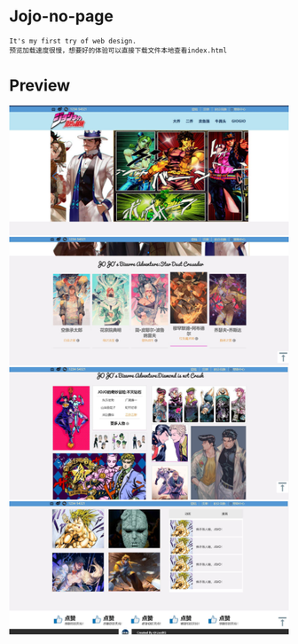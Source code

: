 # Jojo-no-page
    It's my first try of web design.
    预览加载速度很慢，想要好的体验可以直接下载文件本地查看index.html

# Preview
![截图预览](/img/ss1.jpg)
![截图预览](/img/ss2.jpg)
![截图预览](/img/ss3.jpg)
![截图预览](/img/ss4.jpg)